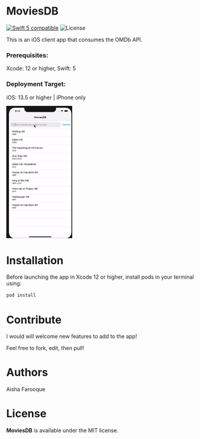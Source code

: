 # MoviesDB
<a href="https://developer.apple.com/swift"><img src="https://img.shields.io/badge/swift5-compatible-4BC51D.svg?style=flat" alt="Swift 5 compatible" /></a>
![License](https://img.shields.io/github/license/JakeLin/SwiftWeather.svg?style=flat)

This is an iOS client app that consumes the OMDb API.
 
 ### Prerequisites:
 Xcode: 12 or higher, Swift: 5
 
 ### Deployment Target:
iOS: 13.5 or higher | iPhone only

<img src="Media/demo.gif" width="175" height="350">

# Installation
Before launching the app in Xcode 12 or higher, install pods in your terminal using:
```ruby
pod install
```

# Contribute 
I would will welcome new features to add to the app!

Feel free to fork, edit, then pull!

# Authors
Aisha Farooque

# License

**MoviesDB** is available under the MIT license.
